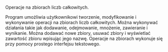 Operacje na zbiorach liczb całkowitych.

Program umożliwia użytkownikowi tworzenie, modyfikowanie i wykonywanie operacji na 
zbiorach liczb całkowitych. Można wykonywać działania takie jak dodawanie, odejmowanie, 
mnożenie, zawieranie i wynikanie. Można dodawać nowe zbiory, usuwać zbiory i wyświetlać
zawartość zbioru wpisując jego nazwę. Operacje na zbiorach wykonuje się przy pomocy 
prostego interfejsu tekstowego.
